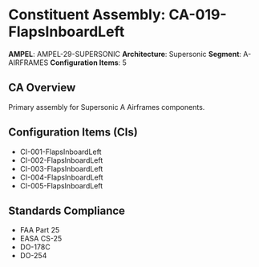 # Constituent Assembly: CA-019-FlapsInboardLeft

**AMPEL**: AMPEL-29-SUPERSONIC
**Architecture**: Supersonic
**Segment**: A-AIRFRAMES
**Configuration Items**: 5

## CA Overview
Primary assembly for Supersonic A Airframes components.

## Configuration Items (CIs)
- CI-001-FlapsInboardLeft
- CI-002-FlapsInboardLeft
- CI-003-FlapsInboardLeft
- CI-004-FlapsInboardLeft
- CI-005-FlapsInboardLeft

## Standards Compliance
- FAA Part 25
- EASA CS-25
- DO-178C
- DO-254
